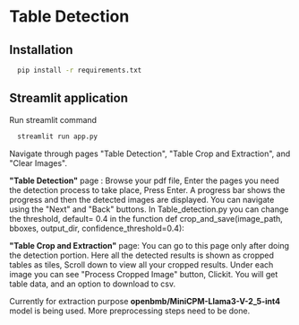 # Table Detection

## Installation
```sh
  pip install -r requirements.txt
```
## Streamlit application
Run streamlit command
```sh
  streamlit run app.py
```
Navigate through pages "Table Detection", "Table Crop and Extraction", and "Clear Images".<br>

__"Table Detection"__ page : Browse your pdf file, Enter the pages you need the detection process to take place, Press Enter.
A progress bar shows the progress and then the detected images are displayed. You can navigate using the "Next" and "Back" buttons.
In Table_detection.py you can change the threshold, default= 0.4 in the function def crop_and_save(image_path, bboxes, output_dir, confidence_threshold=0.4):<br>

__"Table Crop and Extraction"__ page: You can go to this page only after doing the detection portion. Here all the detected results is shown as cropped tables as tiles, Scroll down to view all your cropped results. Under each image you can see "Process Cropped Image" button, Clickit. You will get table data, and an option to download to csv.

Currently for extraction purpose __openbmb/MiniCPM-Llama3-V-2_5-int4__ model is being used.
More preprocessing steps need to be done.


